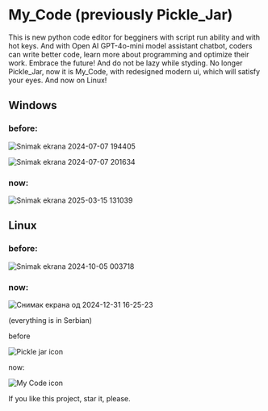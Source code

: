 # My_Code (previously Pickle_Jar)
This is new python code editor for begginers with script run ability and with hot keys. And with Open AI GPT-4o-mini model assistant chatbot, coders can write better code, learn more about programming and optimize their work. Embrace the future! And do not be lazy while styding. No longer Pickle_Jar, now it is My_Code, with redesigned modern ui, which will satisfy your eyes. And now on Linux!

## Windows

### before:
![Snimak ekrana 2024-07-07 194405](https://github.com/Anonymous6598/Pickle_jar/assets/121385046/4a18cdfd-e923-40e2-8559-6661dd2683c9)

![Snimak ekrana 2024-07-07 201634](https://github.com/Anonymous6598/Pickle_jar/assets/121385046/5c652629-c381-4d91-91da-5a40ab596552)

### now:

![Snimak ekrana 2025-03-15 131039](https://github.com/user-attachments/assets/c7ec9e6b-7894-45fa-b168-a1ea873b3a73)

## Linux

### before:

![Snimak ekrana 2024-10-05 003718](https://github.com/user-attachments/assets/351119e0-bb26-48b2-a8d4-ec9b33ff9063)

### now:

![Снимак екрана од 2024-12-31 16-25-23](https://github.com/user-attachments/assets/e9ba5c39-8c37-4498-8ed0-e43a1e39bf31)

(everything is in Serbian) 

before

![Pickle jar icon](https://github.com/Anonymous6598/Pickle_jar/assets/121385046/1b00a62d-94b2-4b37-be72-760843b5bc32)

now:

![My Code icon](https://github.com/user-attachments/assets/fc871189-63e2-47a7-89f4-1aff3b950d33)

If you like this project, star it, please.
